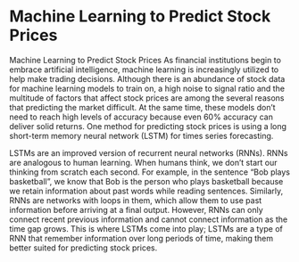 # Machine Learning to Predict Stock Prices

Machine Learning to Predict Stock Prices
As financial institutions begin to embrace artificial intelligence, machine learning is increasingly utilized to help make trading decisions. Although there is an abundance of stock data for machine learning models to train on, a high noise to signal ratio and the multitude of factors that affect stock prices are among the several reasons that predicting the market difficult. At the same time, these models don’t need to reach high levels of accuracy because even 60% accuracy can deliver solid returns. One method for predicting stock prices is using a long short-term memory neural network (LSTM) for times series forecasting.

LSTMs are an improved version of recurrent neural networks (RNNs). RNNs are analogous to human learning. When humans think, we don’t start our thinking from scratch each second. For example, in the sentence “Bob plays basketball”, we know that Bob is the person who plays basketball because we retain information about past words while reading sentences. Similarly, RNNs are networks with loops in them, which allow them to use past information before arriving at a final output. However, RNNs can only connect recent previous information and cannot connect information as the time gap grows. This is where LSTMs come into play; LSTMs are a type of RNN that remember information over long periods of time, making them better suited for predicting stock prices.

